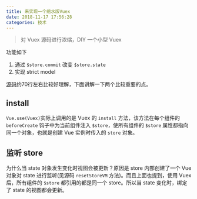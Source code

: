 ```yaml
---
title: 来实现一个缩水版Vuex
date: 2018-11-17 17:56:28
categories: 技术
---
```


> 对 Vuex 源码进行浓缩，DIY 一个小型 Vuex

功能如下

1. 通过 `$store.commit` 改变 `$store.state`
2. 实现 strict model

[源码](https://github.com/jinzhanye/diy-vuex)约70行左右比较好理解，下面讲解一下两个比较重要的点。

## install
`Vue.use(Vuex)`实际上调用的是 Vuex 的 `install` 方法，该方法在每个组件的 `beforeCreate` 钩子中为当前组件注入 `$store`，使所有组件的 `$store` 属性都指向同一个对象，也就是创建 Vue 实例时传入的 `store` 对象。

## 监听 store
为什么当 state 对象发生变化时视图会被更新？原因是 store 内部创建了一个 Vue 对象对 state 进行监听(见源码 `resetStoreVM` 方法)。而且上面也提到，使用 Vuex 后，所有组件的 `$store` 都引用的都是同一个 store。所以当 state 变化时，绑定了 state 的视图都会更新。
